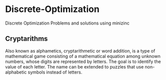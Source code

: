 # Discrete-Optimization
Discrete Optimization Problems and solutions using minizinc

## Cryptarithms
Also known as alphametics, cryptarithmetic or word addition, is a type of mathematical game consisting of a mathematical equation among unknown numbers, whose digits are represented by letters. The goal is to identify the value of each letter. The name can be extended to puzzles that use non-alphabetic symbols instead of letters. 
